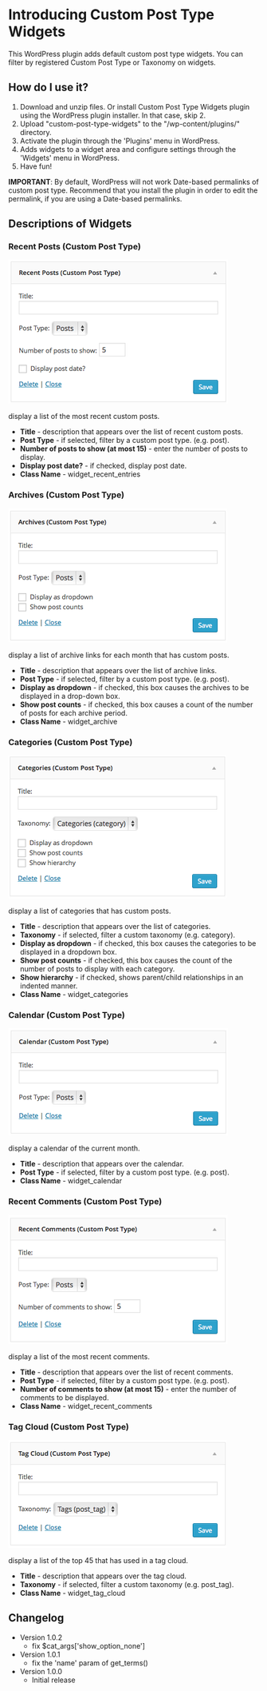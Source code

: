 # Introducing Custom Post Type Widgets

This WordPress plugin adds default custom post type widgets. You can filter by registered Custom Post Type or Taxonomy on widgets.

## How do I use it?

1. Download and unzip files. Or install Custom Post Type Widgets plugin using the WordPress plugin installer. In that case, skip 2.
2. Upload "custom-post-type-widgets" to the "/wp-content/plugins/" directory.
3. Activate the plugin through the 'Plugins' menu in WordPress.
4. Adds widgets to a widget area and configure settings through the 'Widgets' menu in WordPress.
5. Have fun!

**IMPORTANT**: By default, WordPress will not work Date-based permalinks of custom post type. Recommend that you install the plugin in order to edit the permalink, if you are using a Date-based permalinks.

## Descriptions of Widgets

### Recent Posts (Custom Post Type)

<img src="screenshot-1.png">

display a list of the most recent custom posts.

* **Title** - description that appears over the list of recent custom posts.
* **Post Type** - if selected, filter by a custom post type. (e.g. post).
* **Number of posts to show (at most 15)** - enter the number of posts to display.
* **Display post date?** - if checked, display post date.
* **Class Name** - widget_recent_entries

### Archives (Custom Post Type)

<img src="screenshot-2.png">

display a list of archive links for each month that has custom posts.

* **Title** - description that appears over the list of archive links.
* **Post Type** - if selected, filter by a custom post type. (e.g. post).
* **Display as dropdown** - if checked, this box causes the archives to be displayed in a drop-down box.
* **Show post counts** - if checked, this box causes a count of the number of posts for each archive period.
* **Class Name** - widget_archive

### Categories (Custom Post Type)

<img src="screenshot-3.png">

display a list of categories that has custom posts.

* **Title** - description that appears over the list of categories.
* **Taxonomy** - if selected, filter a custom taxonomy (e.g. category).
* **Display as dropdown** - if checked, this box causes the categories to be displayed in a dropdown box.
* **Show post counts** - if checked, this box causes the count of the number of posts to display with each category.
* **Show hierarchy** - if checked, shows parent/child relationships in an indented manner.
* **Class Name** - widget_categories

### Calendar (Custom Post Type)

<img src="screenshot-4.png">

display a calendar of the current month.

* **Title** - description that appears over the calendar.
* **Post Type** - if selected, filter by a custom post type. (e.g. post).
* **Class Name** - widget_calendar

### Recent Comments (Custom Post Type)

<img src="screenshot-5.png">

display a list of the most recent comments.

* **Title** - description that appears over the list of recent comments.
* **Post Type** - if selected, filter by a custom post type. (e.g. post).
* **Number of comments to show (at most 15)** - enter the number of comments to be displayed.
* **Class Name** - widget_recent_comments

### Tag Cloud (Custom Post Type)

<img src="screenshot-6.png">

display a list of the top 45 that has used in a tag cloud.

* **Title** - description that appears over the tag cloud.
* **Taxonomy** - if selected, filter a custom taxonomy (e.g. post_tag).
* **Class Name** - widget_tag_cloud

## Changelog

* Version 1.0.2
	* fix $cat_args['show_option_none']
* Version 1.0.1
	* fix the 'name' param of get_terms()
* Version 1.0.0
	* Initial release

